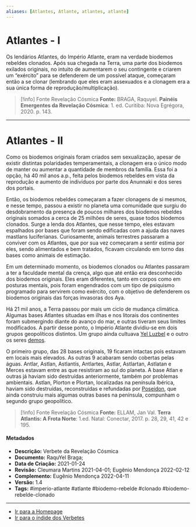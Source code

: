 ```yaml
---
aliases: [Atlantes, Atlante, atlantes, atlante]
---
```


# Atlantes - I

Os lendários Atlantes, do Império Atlante, eram na verdade biodemos rebeldes clonados. Após sua chegada na Terra, uma parte dos biodemos exilados originais, no intuito de aumentarem o seu contingente e criarem um “exército” para se defenderem de um possível ataque, começaram então a se clonar (lembrando que eles eram assexuados e a clonagem era a sua única forma de reprodução/multiplicação).

> [!info] Fonte Revelação Cósmica
> **Fonte:** BRAGA, Raquyel. **Painéis Emergentes da Revelação Cósmica**: 1. ed. Curitiba: Nova Egrégora, 2020. p. 143.

---
# Atlantes - II 

Como os biodemos originais foram criados sem sexualização, apesar de existir distintas polaridades temperamentais, a clonagem era o único modo de manter ou aumentar a quantidade de membros da família. Essa foi a opção, há 40 mil anos a.p., feita pelos biodemos rebeldes em vista da reprodução e aumento de indivíduos por parte dos Anunnaki e dos seres dos portais. 

Então, os biodemos rebeldes começaram a fazer clonagens de si mesmos, e nesse tempo, passou a existir no planeta uma comunidade que surgiu do desdobramento da presença de poucos milhares dos biodemos rebeldes originais somados a cerca de 25 milhões de seres, quase todos biodemos clonados. Surge a lenda dos Atlantes, que nesse tempo, eles estavam espalhados por bases que foram sendo edificadas com a ajuda das naves mastlans luciferianas.  Curiosamente, animais terrestres passaram a conviver com os Atlantes, que por sua vez começaram a sentir estima por eles, sendo alimentados e bem tratados, ficavam circulando em torno das bases como animais de estimação. 

Em um determinado momento, os biodemos clonados ou Atlantes passaram a ter a faculdade mental da crença, algo que até então era desconhecido dos biodemos originais. Eles eram diferentes, tanto em corpos como em posturas mentais, pois foram engendrados com um tipo de psiquismo programado para servirem como exército, com o objetivo de defenderem os biodemos originais das forças invasoras dos Aya.  

Há 21 mil anos, a Terra passou por mais um ciclo de mudança climática. Algumas bases Atlantes situadas em ilhas e nos litorais dos continentes foram submergindo diante do avanço do mar, e outras tiveram seus limites modificados. A partir desse ponto, o Império Atlante dividiu-se em dois grupos geopolíticos distintos. Um grupo ainda cultuava [Yel Luzbel](Yel%20Luzbel.md) e o outro os seres [demos](Demos.md).  

O primeiro grupo, das 28 bases originais, 19 ficaram intactas pois estavam em locais mais elevados. As outras 9 acabaram sendo cobertas pelas águas. Antlar, Astlan, Astlantis, Antlartes, Astlar, Astlartan, Astlatan e Merces estavam entre as que resistiram ao sul do planeta.  A base Atlan e outras já haviam sido destruídas anteriormente, também por problemas ambientais. Astlan, Plorton e Plortan, localizadas na península Ibérica, haviam sido destruídas, reconstruídas e refundadas por [Poseidon](Árvore%20do%20Conhecimento/Verbetes/P/Poseidon.md), que ainda construiu mais algumas outras bases na península, compunham o segundo grupo geopolítico.  

> [!info] Fonte Revelação Cósmica
> **Fonte:** ELLAM, Jan Val. **Terra Atlantis: A Frota Norte**: 1.ed. Natal: Conectar, 2017.  p. 28, 29, 41, 42 e 195. 

#### Metadados

- **Descrição:** Verbete da Revelação Cósmica
- **Documento:** RaquYel Braga; 
- **Data de Criação:** 2021-01-24
- **Revisão:** Cleumara Martins 2021-04-01; Eugênio Mendonça 2022-02-12
- **Complemento:** Eugênio Mendonça 2022-04-11
- **Versão:** 1.4
- **Tags:** #imperio-atlante #atlante #biodemo-rebelde #clonado #biodemo-rebelde-clonado 

---
- [Ir para a Homepage](Homepage.canvas)
- [Ir para o índide dos Verbetes](ÍNDIDE%20GERAL%20DOS%20VERBETES.canvas)

